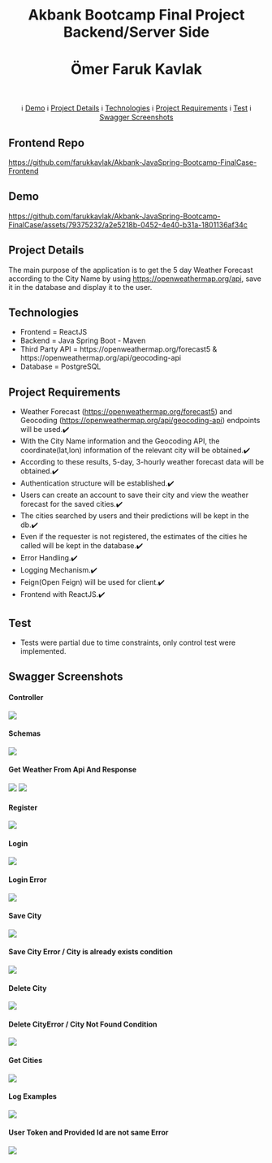 # 
<h1 align="center">Akbank Bootcamp Final Project Backend/Server Side</h1>
<h1 align="center">Ömer Faruk Kavlak</h1><br>

 <p align="center">
  &#8505; <a href="#demo">Demo</a> 
  &#8505; <a href="#project-details">Project Details</a> 
  &#8505; <a href="#technologies">Technologies</a> 
  &#8505; <a href="#project-requirements">Project Requirements</a> 
  &#8505; <a href="#test">Test</a> 
  &#8505; <a href="#swagger-screenshots">Swagger Screenshots</a> 
</p>

## Frontend Repo
https://github.com/farukkavlak/Akbank-JavaSpring-Bootcamp-FinalCase-Frontend

## Demo
https://github.com/farukkavlak/Akbank-JavaSpring-Bootcamp-FinalCase/assets/79375232/a2e5218b-0452-4e40-b31a-1801136af34c


## Project Details
The main purpose of the application is to get the 5 day Weather Forecast according to the City Name by using https://openweathermap.org/api, save it in the database and display it to the user.

## Technologies
<ul>
  <li>Frontend = ReactJS</li>
  <li>Backend = Java Spring Boot - Maven</li>
  <li>Third Party API = https://openweathermap.org/forecast5 & https://openweathermap.org/api/geocoding-api </li>
  <li>Database = PostgreSQL</li>
</ul>

## Project Requirements
- Weather Forecast (https://openweathermap.org/forecast5) and Geocoding (https://openweathermap.org/api/geocoding-api) endpoints will be used.✔️
- With the City Name information and the Geocoding API, the coordinate(lat,lon) information of the relevant city will be obtained.✔️
- According to these results, 5-day, 3-hourly weather forecast data will be obtained.✔️
- Authentication structure will be established.✔️
- Users can create an account to save their city and view the weather forecast for the saved cities.✔️
- The cities searched by users and their predictions will be kept in the db.✔️
- Even if the requester is not registered, the estimates of the cities he called will be kept in the database.✔️
- Error Handling.✔️
- Logging Mechanism.✔️
- Feign(Open Feign) will be used for client.✔️
- Frontend with ReactJS.✔️

## Test
- Tests were partial due to time constraints, only control test were implemented.

## Swagger Screenshots
#### Controller
<img src="https://github.com/farukkavlak/Akbank-JavaSpring-Bootcamp-FinalCase/blob/main/Screenshots/Controllers.png"></img>
#### Schemas
<img src="https://github.com/farukkavlak/Akbank-JavaSpring-Bootcamp-FinalCase/blob/main/Screenshots/Schemas.png"></img>

#### Get Weather From Api And Response
<img src="https://github.com/farukkavlak/Akbank-JavaSpring-Bootcamp-FinalCase/blob/main/Screenshots/GetWeathers.png"></img>
<img src="https://github.com/farukkavlak/Akbank-JavaSpring-Bootcamp-FinalCase/blob/main/Screenshots/WeathersResponse.png"></img>

#### Register
<img src="https://github.com/farukkavlak/Akbank-JavaSpring-Bootcamp-FinalCase/blob/main/Screenshots/Register.png"></img>

#### Login
<img src="https://github.com/farukkavlak/Akbank-JavaSpring-Bootcamp-FinalCase/blob/main/Screenshots/Login.png"></img>
#### Login Error
<img src="https://github.com/farukkavlak/Akbank-JavaSpring-Bootcamp-FinalCase/blob/main/Screenshots/Error4.png"></img>

#### Save City
<img src="https://github.com/farukkavlak/Akbank-JavaSpring-Bootcamp-FinalCase/blob/main/Screenshots/SaveCity.png"></img>
#### Save City Error / City is already exists condition
<img src="https://github.com/farukkavlak/Akbank-JavaSpring-Bootcamp-FinalCase/blob/main/Screenshots/Error3.png"></img>

#### Delete City
<img src="https://github.com/farukkavlak/Akbank-JavaSpring-Bootcamp-FinalCase/blob/main/Screenshots/DeleteCity.png"></img>
#### Delete CityError / City Not Found Condition
<img src="https://github.com/farukkavlak/Akbank-JavaSpring-Bootcamp-FinalCase/blob/main/Screenshots/Error1.png"></img>

#### Get Cities
<img src="https://github.com/farukkavlak/Akbank-JavaSpring-Bootcamp-FinalCase/blob/main/Screenshots/GetCities.png"></img>

#### Log Examples
<img src="https://github.com/farukkavlak/Akbank-JavaSpring-Bootcamp-FinalCase/blob/main/Screenshots/Log.png"></img>

#### User Token and Provided Id are not same Error
<img src="https://github.com/farukkavlak/Akbank-JavaSpring-Bootcamp-FinalCase/blob/main/Screenshots/Error2.png"></img>









